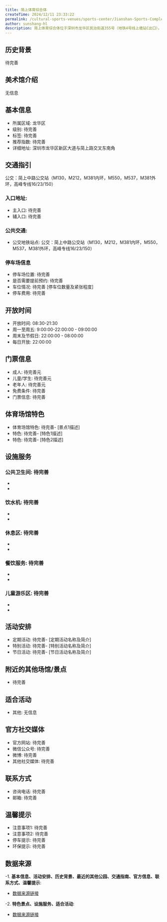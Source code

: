 ```yaml
---
title: 简上体育综合体
createTime: 2024/12/11 23:33:22
permalink: /cultural-sports-venues/sports-center/Jianshan-Sports-Complex/
author: sunshang-hl
description: 简上体育综合体位于深圳市龙华区民治街道355号（地铁4号线上塘站C出口）。项目西北面为简上路，西南面为新区大道，东北面为民悦北路，项目用地面积24296.59㎡，总建筑面积64992.04㎡，其中地上39641.63㎡，地下25350.41㎡。本项目高53.9米，地上5层，地下2层。 简上体育综合体是龙华区首批建成、全
---
```


<ImageCard
image="https://www.sz.gov.cn/img/4/4097/4097003/11126064.png"
title= "简上体育综合体"
description= ""
date="2024/12/17"
href="/"
author="sunshang-hl"
/>

## 历史背景
 待完善

## 美术馆介绍
 无信息

## 基本信息
- 所属区域: 龙华区
- 级别: 待完善
- 标签: 待完善
- 推荐指数: 待完善
- 详细地址: 深圳市龙华区新区大道与简上路交叉东南角

## 交通指引
 公交：简上中路公交站（M130，M212，M381内环，M550，M537，M381外环，高峰专线16/23/150）
### 入口地址:
- 主入口: 待完善
- 辅入口: 待完善
### 公共交通:
- 公交地铁站点: 公交：简上中路公交站（M130，M212，M381内环，M550，M537，M381外环，高峰专线16/23/150）

### 停车场信息
- 停车场位置: 待完善
- 是否需要提前预约: 待完善
- 车位情况: 待完善 [停车位数量及紧张程度]
- 停车费用: 待完善

## 开放时间
- 开放时间: 08:30-21:30
- 周一至周五: 9:00:00-22:00:00 - 09:00:00
- 周末及节假日: 22:00:00 - 08:00:00
- 每日开放: 22:00:00

## 门票信息
- 成人: 待完善元
- 儿童/学生: 待完善元
- 老年人: 待完善元
- 免费条件: 待完善
- 门票信息: 待完善

## 体育场馆特色
- 体育场馆特色: 待完善- [景点1描述]
- 特色: 待完善- [特色1描述]
- 特色: 待完善- [特色2描述]

## 设施服务
### 公共卫生间: 待完善
- 
- 
### 饮水机: 待完善
- 
- 
### 休息区: 待完善
- 
- 
### 餐饮服务: 待完善
- 
- 
### 儿童游乐区: 待完善
- 
- 

## 活动安排
- 定期活动: 待完善- [定期活动名称及简介]
- 特别活动: 待完善- [特别活动名称及简介]
- 节日活动: 待完善- [节日活动名称及简介]

## 附近的其他场馆/景点
- 待完善

## 适合活动
- 其他: 无信息

## 官方社交媒体
- 官方网站: 待完善
- 微信公众号: 待完善
- 微博: 待完善
- 其他社交媒体: 待完善

## 联系方式
- 咨询电话: 待完善
- 邮箱: 待完善

## 温馨提示
- 注意事项1: 待完善
- 注意事项2: 待完善
- 停车提示: 待完善
- 环保提示: 待完善

## 数据来源
-1. **基本信息、活动安排、历史背景、最近的其他公园、交通指南、官方信息、联系方式、温馨提示**:
- [数据来源链接](https://www.sz.gov.cn/szzt2010/szwtt/wtcg/tycg/content/post_11126064.html)

-2. **特色景点、设施服务、适合活动**:
- [数据来源链接](https://www.sz.gov.cn/szzt2010/szwtt/wtcg/tycg/content/post_11126064.html)

